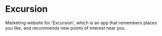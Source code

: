 # Excursion
Marketing website for 'Excursion', which is an app that remembers places you like, and recommends new points of interest near you.
